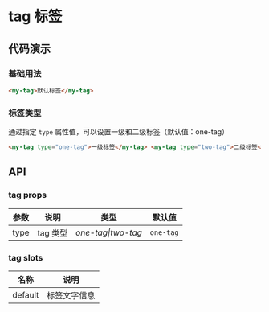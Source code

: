 # tag 标签

## 代码演示

### 基础用法

```html
<my-tag>默认标签</my-tag>
```

### 标签类型

通过指定 `type` 属性值，可以设置一级和二级标签（默认值：one-tag）

```html
<my-tag type="one-tag">一级标签</my-tag> <my-tag type="two-tag">二级标签</my-tag>
```

## API

### tag props

| 参数 | 说明     | 类型               | 默认值    |
| ---- | -------- | ------------------ | --------- |
| type | tag 类型 | _one-tag\|two-tag_ | `one-tag` |

### tag slots

| 名称    | 说明         |
| ------- | ------------ |
| default | 标签文字信息 |
